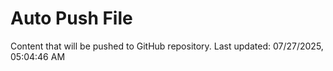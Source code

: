 # Auto Push File

Content that will be pushed to GitHub repository.
Last updated: 07/27/2025, 05:04:46 AM